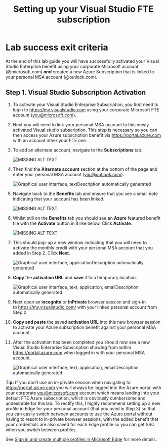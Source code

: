 ﻿---
id: vssub
title: Setting up your Visual Studio FTE subscription 
sidebar_label: Visual Studio Subscription
slug: /vssub
---

# Lab success exit criteria

At the end of this lab guide you will have successfully activated your Visual Studio Enterprise benefit using your corporate Microsoft account (@microsoft.com) ***and*** created a new Azure Subscription that is linked to your personal MSA account (@outlook.com).

## Step 1. Visual Studio Subscription Activation 

1. To activate your Visual Studio Enterprise Subscription, you first need to login to <https://my.visualstudio.com> using your corporate Microsoft FTE account (<you@microsoft.com>).

1. Next you will need to link your personal MSA account to this newly activated Visual studio subscription. This step is necessary so you can then access your Azure subscription benefit via <https://portal.azure.com> with an account other your FTE one.

1. To add an alternate account, navigate to the **Subscriptions** tab.

   ![MISSING ALT TEXT](img/vssub.001.png)

1. Then find the **Alternate account** section at the bottom of the page and enter your personal MSA account (<you@outlook.com>). 

   ![Graphical user interface, textDescription automatically generated](img/vssub.002.png)

1. Navigate back to the **Benefits** tab and ensure that you see a small note indicating that your account has been linked. 

   ![MISSING ALT TEXT](img/vssub.003.png)

1. Whilst still on the **Benefits** tab you should see an **Azure** featured benefit tile with the **Activate** button in it like below. Click **Activate**.

   ![MISSING ALT TEXT](img/vssub.004.png)

1. This should pop-up a new window indicating that you will need to activate the monthly credit with your personal MSA account that you added in Step 2. Click **Next**.

   ![Graphical user interface, applicationDescription automatically generated](img/vssub.005.png)

1. **Copy** the **activation URL** and **save** it to a temporary location.

   ![Graphical user interface, text, application, emailDescription automatically generated](img/vssub.006.png)

1. Next open an **incognito** or **InPrivate** browser session and sign-in to <https://my.visualstudio.com/> with your linked personal account from Step 2.
1. **Copy and paste** the saved **activation URL** into this new browser session to activate your Azure subscription benefit against your personal MSA account.
1. After the activation has been completed you should now see a new Visual Studio Enterprise Subscription showing from within <https://portal.azure.com> when logged in with your personal MSA account.

   ![Graphical user interface, text, application, emailDescription automatically generated](img/vssub.007.png)

**Tip:**
If you don’t use an in-private session when navigating to <https://portal.azure.com> you will always be logged into the Azure portal with your corporate you@microsoft.com account which means landing into your default FTE Azure subscription, which is obviously cumbersome and undesirable for this lab. To rectify this, I highly recommend setting up a new profile in Edge for your personal account (that you used in Step 3) so that you can easily switch between accounts to use the Azure portal without having to resort to in-private browser sessions, with the added benefit that your credentials are also saved for each Edge profile so you can get SSO when you switch between profiles. 

See [Sign in and create multiple profiles in Microsoft Edge](https://support.microsoft.com/en-us/topic/sign-in-and-create-multiple-profiles-in-microsoft-edge-df94e622-2061-49ae-ad1d-6f0e43ce6435#:~:text=With%20the%20Edge%20browser%20launched%2C%20select%20Profile%20%3E,extensions.%20Select%20Profile%2C%20then%20choose%20Manage%20profile%20settings.) for more details.